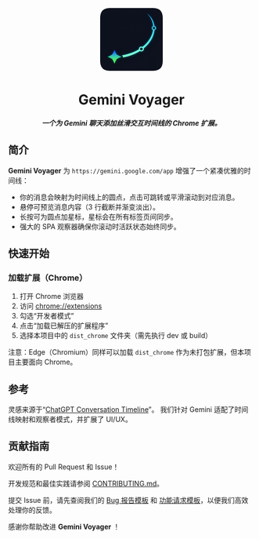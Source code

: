 <div align="center">
  <img src="public/icon-128.png" alt="logo"/>
  <h1>Gemini Voyager</h1>
  <h5>一个为 Gemini 聊天添加丝滑交互时间线的 Chrome 扩展。</h5>
</div>

## 简介 <a name="intro"></a>

**Gemini Voyager** 为 `https://gemini.google.com/app` 增强了一个紧凑优雅的时间线：

- 你的消息会映射为时间线上的圆点，点击可跳转或平滑滚动到对应消息。
- 悬停可预览消息内容（3 行截断并渐变淡出）。
- 长按可为圆点加星标，星标会在所有标签页间同步。
- 强大的 SPA 观察器确保你滚动时活跃状态始终同步。

## 快速开始 <a name="gettingStarted"></a>

### 加载扩展（Chrome）

1. 打开 Chrome 浏览器
2. 访问 [chrome://extensions](chrome://extensions)
3. 勾选“开发者模式”
4. 点击“加载已解压的扩展程序”
5. 选择本项目中的 `dist_chrome` 文件夹（需先执行 dev 或 build）

注意：Edge（Chromium）同样可以加载 `dist_chrome` 作为未打包扩展，但本项目主要面向 Chrome。

## 参考

灵感来源于“[ChatGPT Conversation Timeline](https://github.com/Reborn14/chatgpt-conversation-timeline)”。
我们针对 Gemini 适配了时间线映射和观察者模式，并扩展了 UI/UX。

## 贡献指南 <a name="contributing"></a>
欢迎所有的 Pull Request 和 Issue！

开发规范和最佳实践请参阅 [CONTRIBUTING.md](./CONTRIBUTING.md)。

提交 Issue 前，请先查阅我们的 [Bug 报告模板](https://github.com/Nagi-ovo/gemini-voyager/blob/main/.github/ISSUE_TEMPLATE/bug_report.md) 和 [功能请求模板](https://github.com/Nagi-ovo/gemini-voyager/blob/main/.github/ISSUE_TEMPLATE/feat_request.md)，以便我们高效处理你的反馈。

感谢你帮助改进 **Gemini Voyager** ！
